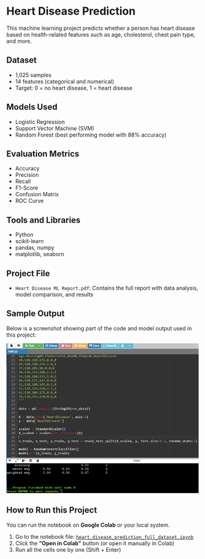 # Heart Disease Prediction

This machine learning project predicts whether a person has heart disease based on health-related features such as age, cholesterol, chest pain type, and more.

## Dataset
- 1,025 samples
- 14 features (categorical and numerical)
- Target: 0 = no heart disease, 1 = heart disease

## Models Used
- Logistic Regression
- Support Vector Machine (SVM)
- Random Forest (best performing model with 88% accuracy)

## Evaluation Metrics
- Accuracy
- Precision
- Recall
- F1-Score
- Confusion Matrix
- ROC Curve

## Tools and Libraries
- Python
- scikit-learn
- pandas, numpy
- matplotlib, seaborn

## Project File
- `Heart Disease ML Report.pdf`: Contains the full report with data analysis, model comparison, and results

## Sample Output
Below is a screenshot showing part of the code and model output used in this project:

![Model Output](heart_output.png)

## How to Run this Project
You can run the notebook on **Google Colab** or your local system.

1. Go to the notebook file: [`heart_disease_prediction_full_dataset.ipynb`](https://github.com/raniyashareef/heart-disease-prediction/blob/main/heart_disease_prediction_full_dataset.ipynb)
2. Click the **"Open in Colab"** button (or open it manually in Colab)
3. Run all the cells one by one (Shift + Enter)
